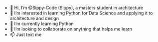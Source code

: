 - 👋 Hi, I’m @Sippy-Code (Sippy), a masters student in architecture
- 👀 I’m interested in learning Python for Data Science and applying it to architecture and design
- 🌱 I’m currently learning Python
- 💞️ I’m looking to collaborate on anything that helps me learn
- 📫 Just text me

<!---
Sippy-Code/Sippy-Code is a ✨ special ✨ repository because its `README.md` (this file) appears on your GitHub profile.
You can click the Preview link to take a look at your changes.
--->
